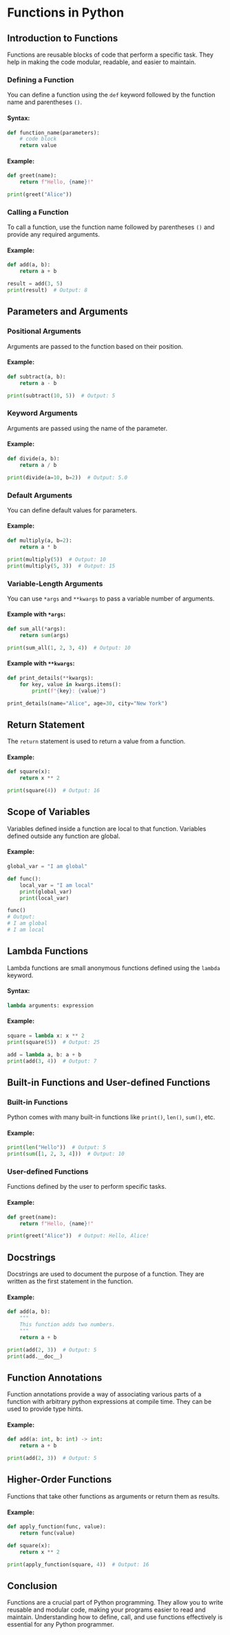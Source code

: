 # Functions in Python

## Introduction to Functions

Functions are reusable blocks of code that perform a specific task. They help in making the code modular, readable, and easier to maintain.

### Defining a Function

You can define a function using the `def` keyword followed by the function name and parentheses `()`.

#### Syntax:
```python
def function_name(parameters):
    # code block
    return value
```

#### Example:
```python
def greet(name):
    return f"Hello, {name}!"

print(greet("Alice"))
```

### Calling a Function

To call a function, use the function name followed by parentheses `()` and provide any required arguments.

#### Example:
```python
def add(a, b):
    return a + b

result = add(3, 5)
print(result)  # Output: 8
```

## Parameters and Arguments

### Positional Arguments

Arguments are passed to the function based on their position.

#### Example:
```python
def subtract(a, b):
    return a - b

print(subtract(10, 5))  # Output: 5
```

### Keyword Arguments

Arguments are passed using the name of the parameter.

#### Example:
```python
def divide(a, b):
    return a / b

print(divide(a=10, b=2))  # Output: 5.0
```

### Default Arguments

You can define default values for parameters.

#### Example:
```python
def multiply(a, b=2):
    return a * b

print(multiply(5))  # Output: 10
print(multiply(5, 3))  # Output: 15
```

### Variable-Length Arguments

You can use `*args` and `**kwargs` to pass a variable number of arguments.

#### Example with `*args`:
```python
def sum_all(*args):
    return sum(args)

print(sum_all(1, 2, 3, 4))  # Output: 10
```

#### Example with `**kwargs`:
```python
def print_details(**kwargs):
    for key, value in kwargs.items():
        print(f"{key}: {value}")

print_details(name="Alice", age=30, city="New York")
```

## Return Statement

The `return` statement is used to return a value from a function.

#### Example:
```python
def square(x):
    return x ** 2

print(square(4))  # Output: 16
```

## Scope of Variables

Variables defined inside a function are local to that function. Variables defined outside any function are global.

#### Example:
```python
global_var = "I am global"

def func():
    local_var = "I am local"
    print(global_var)
    print(local_var)

func()
# Output:
# I am global
# I am local
```

## Lambda Functions

Lambda functions are small anonymous functions defined using the `lambda` keyword.

#### Syntax:
```python
lambda arguments: expression
```

#### Example:
```python
square = lambda x: x ** 2
print(square(5))  # Output: 25

add = lambda a, b: a + b
print(add(3, 4))  # Output: 7
```

## Built-in Functions and User-defined Functions

### Built-in Functions

Python comes with many built-in functions like `print()`, `len()`, `sum()`, etc.

#### Example:
```python
print(len("Hello"))  # Output: 5
print(sum([1, 2, 3, 4]))  # Output: 10
```

### User-defined Functions

Functions defined by the user to perform specific tasks.

#### Example:
```python
def greet(name):
    return f"Hello, {name}!"

print(greet("Alice"))  # Output: Hello, Alice!
```

## Docstrings

Docstrings are used to document the purpose of a function. They are written as the first statement in the function.

#### Example:
```python
def add(a, b):
    """
    This function adds two numbers.
    """
    return a + b

print(add(2, 3))  # Output: 5
print(add.__doc__)
```

## Function Annotations

Function annotations provide a way of associating various parts of a function with arbitrary python expressions at compile time. They can be used to provide type hints.

#### Example:
```python
def add(a: int, b: int) -> int:
    return a + b

print(add(2, 3))  # Output: 5
```

## Higher-Order Functions

Functions that take other functions as arguments or return them as results.

#### Example:
```python
def apply_function(func, value):
    return func(value)

def square(x):
    return x ** 2

print(apply_function(square, 4))  # Output: 16
```

## Conclusion

Functions are a crucial part of Python programming. They allow you to write reusable and modular code, making your programs easier to read and maintain. Understanding how to define, call, and use functions effectively is essential for any Python programmer.